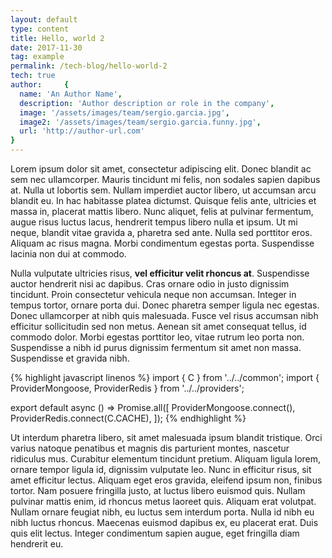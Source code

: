 ```yaml
---
layout: default
type: content
title: Hello, world 2
date: 2017-11-30
tag: example
permalink: /tech-blog/hello-world-2
tech: true
author:     {
  name: 'An Author Name',
  description: 'Author description or role in the company',
  image: '/assets/images/team/sergio.garcia.jpg',
  image2: '/assets/images/team/sergio.garcia.funny.jpg',
  url: 'http://author-url.com'
}
---
```


Lorem ipsum dolor sit amet, consectetur adipiscing elit. Donec blandit ac sem nec ullamcorper. Mauris tincidunt mi felis, non sodales sapien dapibus at. Nulla ut lobortis sem. Nullam imperdiet auctor libero, ut accumsan arcu blandit eu. In hac habitasse platea dictumst. Quisque felis ante, ultricies et massa in, placerat mattis libero. Nunc aliquet, felis at pulvinar fermentum, augue risus luctus lacus, hendrerit tempus libero nulla et ipsum. Ut mi neque, blandit vitae gravida a, pharetra sed ante. Nulla sed porttitor eros. Aliquam ac risus magna. Morbi condimentum egestas porta. Suspendisse lacinia non dui at commodo.

Nulla vulputate ultricies risus, **vel efficitur velit rhoncus at**. Suspendisse auctor hendrerit nisi ac dapibus. Cras ornare odio in justo dignissim tincidunt. Proin consectetur vehicula neque non accumsan. Integer in tempus tortor, ornare porta dui. Donec pharetra semper ligula nec egestas. Donec ullamcorper at nibh quis malesuada. Fusce vel risus accumsan nibh efficitur sollicitudin sed non metus. Aenean sit amet consequat tellus, id commodo dolor. Morbi egestas porttitor leo, vitae rutrum leo porta non. Suspendisse a nibh id purus dignissim fermentum sit amet non massa. Suspendisse et gravida nibh.

{% highlight javascript linenos %}
import { C } from '../../common';
import { ProviderMongoose, ProviderRedis } from '../../providers';

export default async () => Promise.all([
  ProviderMongoose.connect(),
  ProviderRedis.connect(C.CACHE),
]);
{% endhighlight %}

Ut interdum pharetra libero, sit amet malesuada ipsum blandit tristique. Orci varius natoque penatibus et magnis dis parturient montes, nascetur ridiculus mus. Curabitur elementum tincidunt pretium. Aliquam ligula lorem, ornare tempor ligula id, dignissim vulputate leo. Nunc in efficitur risus, sit amet efficitur lectus. Aliquam eget eros gravida, eleifend ipsum non, finibus tortor. Nam posuere fringilla justo, at luctus libero euismod quis. Nullam pulvinar mattis enim, id rhoncus metus laoreet quis. Aliquam erat volutpat. Nullam ornare feugiat nibh, eu luctus sem interdum porta. Nulla id nibh eu nibh luctus rhoncus. Maecenas euismod dapibus ex, eu placerat erat. Duis quis elit lectus. Integer condimentum sapien augue, eget fringilla diam hendrerit eu.
